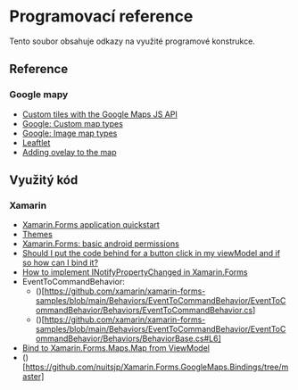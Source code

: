 # Programovací reference
Tento soubor obsahuje odkazy na využité programové konstrukce.

## Reference
### Google mapy
- [Custom tiles with the Google Maps JS API](https://gist.github.com/clhenrick/dcce31036d3e3940c55b31ddb86ca1ec)
- [Google: Custom map types](https://developers.google.com/maps/documentation/javascript/maptypes#CustomMapTypes)
- [Google: Image map types](https://developers.google.com/maps/documentation/javascript/maptypes#ImageMapTypes)
- [Leaftlet](https://leafletjs.com/)
- [Adding ovelay to the map](https://developer.here.com/documentation/examples/maps-js/data/custom-tile-overlay)

## Využitý kód
### Xamarin
- [Xamarin.Forms application quickstart](https://github.com/xamarin/xamarin-forms-samples/tree/main/GetStarted/Notes/App)
- [Themes](https://github.com/xamarin/xamarin-forms-samples/tree/main/UserInterface/ThemingDemo)
- [Xamarin.Forms: basic android permissions](https://learn.microsoft.com/en-us/xamarin/xamarin-forms/user-interface/map/setup)
- [Should I put the code behind for a button click in my viewModel and if so how can I bind it?](https://stackoverflow.com/a/46033457)
- [How to implement INotifyPropertyChanged in Xamarin.Forms](https://stackoverflow.com/a/32800248)
- EventToCommandBehavior:
    - ()[https://github.com/xamarin/xamarin-forms-samples/blob/main/Behaviors/EventToCommandBehavior/EventToCommandBehavior/Behaviors/EventToCommandBehavior.cs]
    - ()[https://github.com/xamarin/xamarin-forms-samples/blob/main/Behaviors/EventToCommandBehavior/EventToCommandBehavior/Behaviors/BehaviorBase.cs#L6]
- [Bind to Xamarin.Forms.Maps.Map from ViewModel](https://stackoverflow.com/a/53804163)
- ()[https://github.com/nuitsjp/Xamarin.Forms.GoogleMaps.Bindings/tree/master]